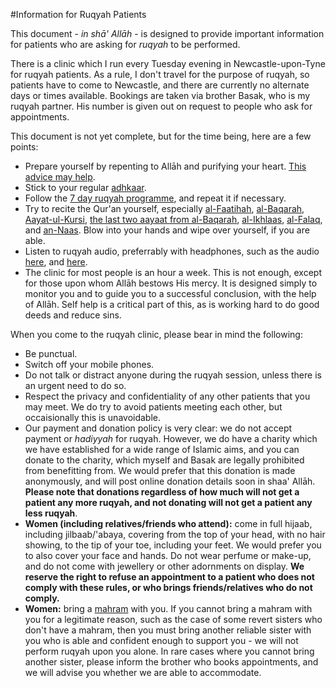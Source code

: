 [title: Information for Ruqyah Patients - muhammadtim.com]:/
[menu: Ruqyah]:/
[order: 5]:/

#Information for Ruqyah Patients

This document - *in shā' Allāh* - is designed to provide important information for patients who are asking for *ruqyah* to be performed. 

There is a clinic which I run every Tuesday evening in Newcastle-upon-Tyne for ruqyah patients. As a rule, I don't travel for the purpose of ruqyah, so patients have to come to Newcastle, and there are currently no alternate days or times available. Bookings are taken via brother Basak, who is my ruqyah partner. His number is given out on request to people who ask for appointments.

This document is not yet complete, but for the time being, here are a few points:

* Prepare yourself by repenting to Allāh and purifying your heart. [This advice may help](/advice).
* Stick to your regular [adhkaar](/protectys).
* Follow the [7 day ruqyah programme](/7dayrd), and repeat it if necessary.
* Try to recite the Qur'an yourself, especially [al-Faatihah](http://quran.com/1), [al-Baqarah](http://quran.com/2), [Aayat-ul-Kursi](http://quran.com/2/255), [the last two aayaat from al-Baqarah](http://quran.com/2/285-286), [al-Ikhlaas](http://quran.com/112), [al-Falaq](http://quran.com/113), and [an-Naas](http://quran.com/114). Blow into your hands and wipe over yourself, if you are able.
*  Listen to ruqyah audio, preferrably with headphones, such as the audio [here](http://quranaudiodownload.com/audio/ruqyah/Sheikh_Ahmed_Bin_Ali_Al-Ajmy_Ruqya.mp3), and [here](http://youtu.be/0O0Q_-oc1rU).
*  The clinic for most people is an hour a week. This is not enough, except for those upon whom Allāh bestows His mercy. It is designed simply to monitor you and to guide you to a successful conclusion, with the help of Allāh. Self help is a critical part of this, as is working hard to do good deeds and reduce sins.

When you come to the ruqyah clinic, please bear in mind the following:

* Be punctual.
* Switch off your mobile phones.
* Do not talk or distract anyone during the ruqyah session, unless there is an urgent need to do so.
* Respect the privacy and confidentiality of any other patients that you may meet. We do try to avoid patients meeting each other, but occaisionally this is unavoidable.
*  Our payment and donation policy is very clear: we do not accept payment or *hadiyyah* for ruqyah. However, we do have a charity which we have established for a wide range of Islamic aims, and you can donate to the charity, which myself and Basak are legally prohibited from benefitting from. We would prefer that this donation is made anonymously, and will post online donation details soon in shaa' Allāh. **Please note that donations regardless of how much will not get a patient any more ruqyah, and not donating will not get a patient any less ruqyah**.
* **Women (including relatives/friends who attend):** come in full hijaab, including jilbaab/'abaya, covering from the top of your head, with no hair showing, to the tip of your toe, including your feet. We would prefer you to also cover your face and hands. Do not wear perfume or make-up, and do not come with jewellery or other adornments on display.  **We reserve the right to refuse an appointment to a patient who does not comply with these rules, or who brings friends/relatives who do not comply.**
* **Women:** bring a [mahram](http://islamqa.com/en/ref/137095/mahram) with you. If you cannot bring a mahram with you for a legitimate reason, such as the case of some revert sisters who don't have a mahram, then you must bring another reliable sister with you who is able and confident enough to support you - we will not perform ruqyah upon you alone. In rare cases where you cannot bring another sister, please inform the brother who books appointments, and we will advise you whether we are able to accommodate.

